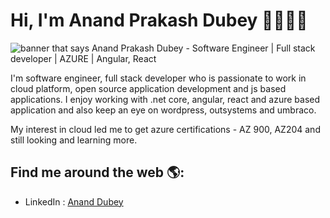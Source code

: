 # Hi, I'm Anand Prakash Dubey 👋🏾👨‍💻

<img src="https://raw.githubusercontent.com/anandprakashdubey/dbyanandprakash/master/gh-header-image.png" alt="banner that says Anand Prakash Dubey - Software Engineer | Full stack developer | AZURE | Angular, React">


I'm software engineer, full stack developer who is passionate to work in cloud platform, open source application development and js based applications. I enjoy working with .net core, angular, react and azure based application and also keep an eye on wordpress, outsystems and umbraco.

My interest in cloud led me to get azure certifications - AZ 900, AZ204 and still looking and learning more.

## Find me around the web 🌎: 

- LinkedIn : <a href="https://www.linkedin.com/in/anand-prakash-dubey-b6781935/" target="_blank">Anand Dubey</a> 
